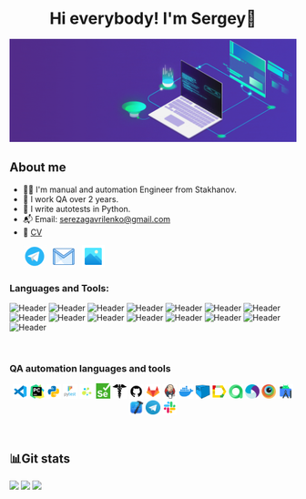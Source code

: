 <div align="center">
   <h1>
      Hi everybody! I'm Sergey👋
   </h1>
</div>

<div style="text-align: center;"><img src="assets/image.gif" alt="Header" /></div>

<!--About me-->

## About me
- 👨‍💻 I'm manual and automation Engineer from Stakhanov.
- 🚀 I work QA over 2 years.
- 🐍 I write autotests in Python.
- 📬 Email: serezagavrilenko@gmail.com
- 📑 <a target="_blank" href="assets/CV/CV.pdf">CV</a>

<p>
  &#8287;&#8287;&#8287;&#8287;&#8287;
  <a href="https://t.me/SmayLick"><img width="40px" alt="Telegram" title="Telegram" src="assets/social_networks/tg.gif"/></a>
  &#8287;
  <a href="https://mail.google.com/mail/u/0/?ogbl#inbox?compose=DmwnWrRlRjJHDstQKfqbBPWsvShdDGglmJpTgrQTFhgFrjKxlzLzcBxlDMljTmFtKvHVPrvVsfKQ"><img width="40px" alt="Write me Email" title="Gmail" src="assets/social_networks/gmail.gif"/></a>
  &#8287;
  <a href="https://smaylick.github.io/"><img width="40px" alt="Visiting card" title="Cite" src="assets/social_networks/visiting_card.gif"/></a>
</p>

### Languages and Tools:
![Header](https://img.shields.io/badge/Jira-090909?style=for-the-badge&logo=jira&logoColor=136be1)
![Header](https://img.shields.io/badge/DevTools-090909?style=for-the-badge&logo=googlechrome&logoColor=2674f2)
![Header](https://img.shields.io/badge/Postman-090909?style=for-the-badge&logo=postman&logoColor=f76935)
![Header](https://img.shields.io/badge/Swagger-090909?style=for-the-badge&logo=swagger&logoColor=7ede2b)
![Header](https://img.shields.io/badge/Notion-090909?style=for-the-badge&logo=notion&logoColor=fcfcfc)
![Header](https://img.shields.io/badge/Kibana-090909?style=for-the-badge&logo=kibana&logoColor=ea099b)
![Header](https://img.shields.io/badge/Grafana-090909?style=for-the-badge&logo=Grafana&logoColor=d97e51)
![Header](https://img.shields.io/badge/Sentry-090909?style=for-the-badge&logo=sentry&logoColor=ffffff)
![Header](https://img.shields.io/badge/Metabse-090909?style=for-the-badge&logo=metabase&logoColor=4c9ad7)
![Header](https://img.shields.io/badge/Github-090909?style=for-the-badge&logo=github&logoColor=8cc4d7)
![Header](https://img.shields.io/badge/GitHub_Actions-090909?style=for-the-badge&logo=github&logoColor=8cc4d7)
![Header](https://img.shields.io/badge/Figma-090909?style=for-the-badge&logo=figma&logoColor=7d5fa6)
![Header](https://img.shields.io/badge/MySQL-090909?style=for-the-badge&logo=mysql&logoColor=00618a)
![Header](https://img.shields.io/badge/Qase.io-090909?style=for-the-badge&logo=&logoColor=71b556)
![Header](https://img.shields.io/badge/CharlesProxy-090909?style=for-the-badge&logo=charlesproxy&logoColor=8cc4d7)

&#8287;&#8287;&#8287;&#8287;&#8287;
### QA automation languages and tools
<p  align="center">
  <code><img width="5%" title="VS Code" src="assets/qa_automation/vscode.png"></code>
  <code><img width="5%" title="Pycharm" src="assets/qa_automation/pycharm.png"></code>
  <code><img width="5%" title="Python" src="assets/qa_automation/python.png"></code>
  <code><img width="5%" title="Pytest" src="assets/qa_automation/pytest.png"></code>
  <code><img width="5%" title="Selene" src="assets/qa_automation/selene.png"></code>
  <code><img width="5%" title="Selenium" src="assets/qa_automation/selenium.png"></code>
  <code><img width="5%" title="Requests" src="assets/qa_automation/requests.png"></code>
  <code><img width="5%" title="GitHub" src="assets/qa_automation/github.png"></code>
  <code><img width="5%" title="GitLab" src="assets/qa_automation/gitlab.png"></code>
  <code><img width="5%" title="Jenkins" src="assets/qa_automation/jenkins.png"></code>
  <code><img width="5%" title="Docker" src="assets/qa_automation/docker.png"></code>
  <code><img width="5%" title="Selenoid" src="assets/qa_automation/selenoid.png"></code>
  <code><img width="5%" title="Allure Report" src="assets/qa_automation/allure_report.png"></code>
  <code><img width="5%" title="Allure TestOps" src="assets/qa_automation/allure_testops.png"></code>
  <code><img width="5%" title="Appium" src="assets/qa_automation/appium.png"></code>
  <code><img width="5%" title="Browserstack" src="assets/qa_automation/browserstack.png"></code>
  <code><img width="5%" title="Android Studio" src="assets/qa_automation/android_studio.png"></code>
  <code><img width="5%" title="Xcode" src="assets/qa_automation/xcode.png"></code>
  <code><img width="5%" title="Telegram" src="assets/qa_automation/tg.png"></code>
  <code><img width="5%" title="Slack" src="assets/qa_automation/slack.png"></code>
</p>

&#8287;&#8287;&#8287;&#8287;&#8287;
## :bar_chart:Git stats
![](http://github-profile-summary-cards.vercel.app/api/cards/stats?username=smaylick&theme=tokyonight)
![](http://github-profile-summary-cards.vercel.app/api/cards/repos-per-language?username=smaylick&theme=tokyonight) 
![](https://github-profile-summary-cards.vercel.app/api/cards/profile-details?username=smaylick&theme=tokyonight)
